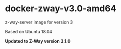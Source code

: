 # docker-zway-v3.0-amd64

z-way-server image for version 3


Based on Ubuntu 18.04

 **Updated to Z-Way version 3.1.0**

